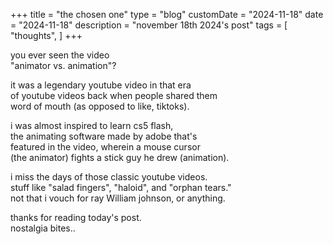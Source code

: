 +++
title = "the chosen one"
type = "blog"
customDate = "2024-11-18"
date = "2024-11-18"
description = "november 18th 2024's post"
tags = [
    "thoughts",
]
+++

you ever seen the video\
"animator vs. animation"?

it was a legendary youtube video in that era\
of youtube videos back when people shared them\
word of mouth (as opposed to like, tiktoks).

i was almost inspired to learn cs5 flash,\
the animating software made by adobe that's\
featured in the video, wherein a mouse cursor\
(the animator) fights a stick guy he drew (animation).

i miss the days of those classic youtube videos.\
stuff like "salad fingers", "haloid", and "orphan tears."\
not that i vouch for ray William johnson, or anything.

thanks for reading today's post.\
nostalgia bites..